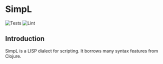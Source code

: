 # SimpL 

![Tests](https://github.com/hjiang/simpl/actions/workflows/run-tests.yml/badge.svg?branch=master)
![Lint](https://github.com/hjiang/simpl/actions/workflows/lint.yml/badge.svg?branch=master)

## Introduction

SimpL is a LISP dialect for scripting. It borrows many syntax features from Clojure.

